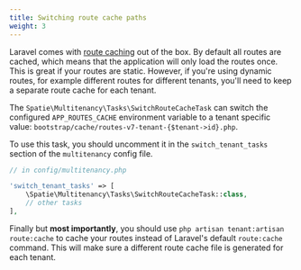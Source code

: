 ```yaml
---
title: Switching route cache paths
weight: 3
---
```


Laravel comes with [route caching](https://laravel.com/docs/master/routing#route-caching) out of the box. By default
all routes are cached, which means that the application will only load the routes once. This is great if your routes
are static. However, if you're using dynamic routes, for example different routes for different tenants, you'll need
to keep a separate route cache for each tenant.

The `Spatie\Multitenancy\Tasks\SwitchRouteCacheTask` can switch the configured `APP_ROUTES_CACHE` environment variable to a tenant specific value: `bootstrap/cache/routes-v7-tenant-{$tenant->id}.php`.

To use this task, you should uncomment it in the `switch_tenant_tasks` section of the `multitenancy` config file.

```php
// in config/multitenancy.php

'switch_tenant_tasks' => [
    \Spatie\Multitenancy\Tasks\SwitchRouteCacheTask::class,
    // other tasks
],
```

Finally but **most importantly**, you should use `php artisan tenant:artisan route:cache` to cache your routes instead of Laravel's default `route:cache` command. This will make sure a different route cache file is generated for each tenant.
